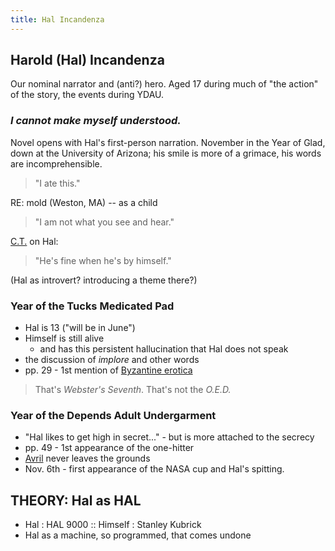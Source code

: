 ```yaml
--- 
title: Hal Incandenza
---
```


Harold (Hal) Incandenza
-----------------------

Our nominal narrator and (anti?) hero. Aged 17 during much of "the action" of the story, the events during YDAU.

<h3><em>I cannot make myself understood.</em></h3>

Novel opens with Hal's first-person narration. November in the Year of Glad, down at the University of Arizona; his smile is more of a grimace, his words are incomprehensible.

> "I ate this."

RE: mold (Weston, MA) -- as a child

> "I am not what you see and hear."

[C.T.](/characters/CT) on Hal:

> "He's fine when he's by himself."

(Hal as introvert? introducing a theme there?)

<h3>Year of the Tucks Medicated Pad</h3>

* Hal is 13 ("will be in June")
* Himself is still alive
  * and has this persistent hallucination that Hal does not speak
* the discussion of *implore* and other words
* pp. 29 - 1st mention of [Byzantine erotica](/misc/Byzantine-erotica)

> That's *Webster's Seventh*. That's not the *O.E.D.*

<h3>Year of the Depends Adult Undergarment</h3>

* "Hal likes to get high in secret..." - but is more attached to the secrecy
* pp. 49 - 1st appearance of the one-hitter
* [Avril](/characters/Avril) never leaves the grounds
* Nov. 6th - first appearance of the NASA cup and Hal's spitting.

> 

THEORY: Hal as HAL
------------------
* Hal : HAL 9000 :: Himself : Stanley Kubrick
* Hal as a machine, so programmed, that comes undone
